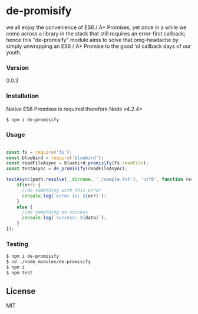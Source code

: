 # de-promisify
we all enjoy the convenience of ES6 / A+ Promises, yet once in a while we come across a library in the stack that still requires an error-first callback; hence this "de-promisify" module aims to solve that omg-headache by simply unwrapping an ES6 /  A+ Promise to the good 'ol callback days of our youth.
### Version
0.0.3
### Installation
Native ES6 Promises is required therefore Node v4.2.4+
```sh
$ npm i de-promisify
```
### Usage
```javascript

const fs = require('fs');
const bluebird = require('bluebird');
const readFileAsync = bluebird.promisify(fs.readFile);
const testAsync = de_promisify(readFileAsync);

testAsync(path.resolve(__dirname, './sample.txt'), 'utf8', function (err, data){
    if(err) {
      //do something with this error
      console.log(`error is: ${err}`);
    }
    else {
      //do something on success
      console.log(`success: ${data}`);
    }
});


```
### Testing
```sh
$ npm i de-promisify
$ cd ./node_modules/de-promisify
$ npm i
$ npm test
```

License
----

MIT